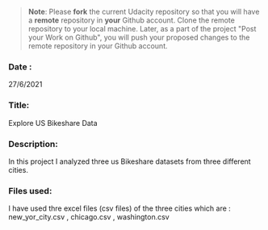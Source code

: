 >**Note**: Please **fork** the current Udacity repository so that you will have a **remote** repository in **your** Github account. Clone the remote repository to your local machine. Later, as a part of the project "Post your Work on Github", you will push your proposed changes to the remote repository in your Github account.

### Date :
27/6/2021


### Title:
 Explore US Bikeshare Data

### Description:
 In this project I analyzed three us Bikeshare datasets from three different cities. 

### Files used:
 I have used thre excel files (csv files) of the three cities which are : new_yor_city.csv , chicago.csv , washington.csv

